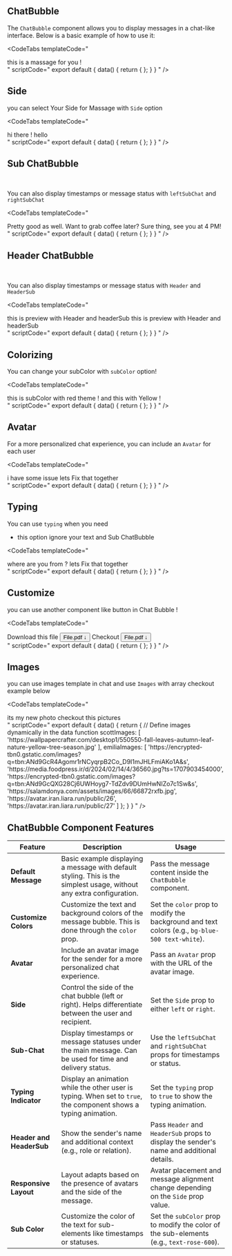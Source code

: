 ## ChatBubble

The `ChatBubble` component allows you to display messages in a chat-like interface. Below is a basic example of how to use it:

<CodeTabs
  templateCode="
<div class='p-8 rounded-xl shadow-inner flex  items-center'>
<ChatBubble
 >
this is a massage for you !
</ChatBubble>
</div>
  "
  scriptCode="
  export default {
    data() {
      return {
      };
    }
  }
  "
/>

## Side

you can select Your Side for Massage with `Side` option

<CodeTabs
  templateCode="
<div class='p-8 rounded-xl shadow-inner '>
<ChatBubble Side='left' color='bg-violet-600  text-white'>
hi there !
</ChatBubble>
<ChatBubble Side='right' color='bg-amber-500 text-white' >
hello
</ChatBubble>
</div>
  "
  scriptCode="
  export default {
    data() {
      return {
      };
    }
  }
  "
/>

## Sub ChatBubble

<br/>

You can also display timestamps or message status with `leftSubChat` and `rightSubChat`
<br/>

<CodeTabs
  templateCode="
<div class='p-8 rounded-xl shadow-inner '>
<ChatBubble
  Side='left'
  leftSubChat='12:02'
  rightSubChat='Delivered'
  color='bg-gray-200 '
>
  Pretty good as well. Want to grab coffee later?
</ChatBubble>
<ChatBubble
  Side='right'
  leftSubChat='12:03'
  rightSubChat='Read'
>
  Sure thing, see you at 4 PM!
</ChatBubble>
</div>
  "
  scriptCode="
  export default {
    data() {
      return {
      };
    }
  }
  "
/>

## Header ChatBubble

<br/>

You can also display timestamps or message status with `Header` and `HeaderSub`
<br/>

<CodeTabs
  templateCode="
<div class='p-8 rounded-xl shadow-inner '>
<ChatBubble
  Side='left'
  leftSubChat='10:42'
  rightSubChat='Delivered'
  color='bg-green-300 '
  Header='Sara'
  HeaderSub='sister'
>
  this is preview with Header and headerSub
</ChatBubble>
<ChatBubble
  Side='right'
  leftSubChat='11:13'
  rightSubChat='sent'
  color='bg-rose-300 '
  Header='Ali'
  HeaderSub='friend'
>
  this is preview with Header and headerSub
</ChatBubble>
</div>
  "
  scriptCode="
  export default {
    data() {
      return {
      };
    }
  }
  "
/>

## Colorizing

You can change your subColor  with `subColor` option!

<CodeTabs
  templateCode="
<div class='p-8 rounded-xl shadow-inner '>
  <ChatBubble
    Side='left'
    leftSubChat='10:42'
    rightSubChat='Delivered'
    color='bg-gray-300  '
    Header='Sara'
    HeaderSub='sister'
    subColor='text-rose-600'
  >
    this is subColor with red theme !
  </ChatBubble>
  <ChatBubble
    Side='right'
    leftSubChat='11:13'
    rightSubChat='sent'
    Header='Ali'
    HeaderSub='friend'
    color='bg-gray-800 text-white'
    subColor='text-yellow-600'
  >
    and this with Yellow !
  </ChatBubble>
</div>
  "
  scriptCode="
  export default {
    data() {
      return {
      };
    }
  }
  "
/>

## Avatar

For a more personalized chat experience, you can include an `Avatar` for each user

<CodeTabs
  templateCode="
<div class='w-full shadow-inner'>
  <ChatBubble
    Side='left'
    Avatar='https://avatar.iran.liara.run/public/91'
    leftSubChat='22:12'
    rightSubChat='Delivered'
    Header='Sara'
    color='bg-yellow-400'
    HeaderSub='client'>
    i have some issue
  </ChatBubble>
  <ChatBubble
    Side='right'
    leftSubChat='22:17'
    Avatar='https://avatar.iran.liara.run/public/28'
    rightSubChat='Read'
    color='bg-gray-500 text-white'
    Header='John'
    HeaderSub='Admin'>
    lets Fix that together
  </ChatBubble>
</div>
  "
  scriptCode="
  export default {
    data() {
      return {
      };
    }
  }
  "
/>

## Typing

 You can use `typing` when you need  <br/>

- this option ignore  your text  and Sub ChatBubble

<CodeTabs
  templateCode="
<div class='w-full shadow-inner'>
  <ChatBubble
    Side='right'
    Avatar='<https://avatar.iran.liara.run/public/91>'
    leftSubChat='14:12'
    rightSubChat='Delivered'
    Header='Sara'
    color='bg-purple-600 text-white'>
    where are you from ?
  </ChatBubble>
  <ChatBubble
    Side='left'
    leftSubChat='22:17'
    Avatar='<https://avatar.iran.liara.run/public/28>'
    rightSubChat='Read'
    color='bg-green-400 text-white'
    typing
    Header='John'>
    lets Fix that together
  </ChatBubble>
</div>
  "
  scriptCode="
  export default {
    data() {
      return {
      };
    }
  }
  "
/>

## Customize

you can use another component like button in Chat Bubble   !

<CodeTabs
  templateCode="
<div class='w-full shadow-inner'>
  <ChatBubble
    Header='Admin'
    leftSubChat='Sent ✓✓'
    Avatar='https://avatar.iran.liara.run/public/20'>
    Download this file
    <Button
      class='inline'
      round='lg'
      variant='faded'
      size='sm'>
      File.pdf ↓
    </Button>
  </ChatBubble>
  <ChatBubble
    Header='engineer'
    Side='right'
    leftSubChat='Sending 82%'
    color='bg-green-600 text-white'
    class='p-0 m-0'
    Avatar='https://avatar.iran.liara.run/public/21'>
    Checkout
    <Button
      class='inline'
      round='lg'
      variant='faded'
      size='sm'>
      File.pdf ↓
    </Button>
  </ChatBubble>
</div>
  "
  scriptCode="
  export default {
    data() {
      return {
      };
    }
  }
  "
/>

## Images

you can use images template in chat and use `Images` with array checkout example below

<CodeTabs
  templateCode="
<div class='w-full shadow-inner'>
  <ChatBubble
    Header='scott'
    HeaderSub='PhotoGraph'
    leftSubChat='Sent ✓✓'
    rightSubChat='11:12'
    color='bg-stone-700 text-white'
    Avatar='https://avatar.iran.liara.run/public/50'
    :Images='scottImages'>
    its my new photo
  </ChatBubble>
  <ChatBubble
    Header='Emilia'
    Side='right'
    leftSubChat='Sent ✓✓'
    rightSubChat='17:47'
    color='bg-gray-500 text-white'
    Avatar='https://avatar.iran.liara.run/public/90'
    :Images='emiliaImages'>
    checkout this pictures
  </ChatBubble>
</div>
  "
  scriptCode="
  export default {
    data() {
      return {
        // Define images dynamically in the data function
        scottImages: [
          'https://wallpapercrafter.com/desktop1/550550-fall-leaves-autumn-leaf-nature-yellow-tree-season.jpg'
        ],
        emiliaImages: [
          'https://encrypted-tbn0.gstatic.com/images?q=tbn:ANd9GcR4Agomr1rNCyqrpB2Co_D9I1mJHLFmiAKo1A&s',
          'https://media.foodpress.ir/d/2024/02/14/4/36560.jpg?ts=1707903454000',
          'https://encrypted-tbn0.gstatic.com/images?q=tbn:ANd9GcQXG28Cj6UWHoyg7-TdZdv9DUmHwNIZo7c1Sw&s',
          'https://salamdonya.com/assets/images/66/66872rxfb.jpg',
          'https://avatar.iran.liara.run/public/26',
          'https://avatar.iran.liara.run/public/27'
        ]
      };
    }
  }
  "
/>

## ChatBubble Component Features

| **Feature**             | **Description**                                                                                                   | **Usage**                                                                                   |
|-------------------------|-------------------------------------------------------------------------------------------------------------------|---------------------------------------------------------------------------------------------|
| **Default Message**      | Basic example displaying a message with default styling. This is the simplest usage, without any extra configuration. | Pass the message content inside the `ChatBubble` component.                                 |
| **Customize Colors**     | Customize the text and background colors of the message bubble. This is done through the `color` prop.               | Set the `color` prop to modify the background and text colors (e.g., `bg-blue-500 text-white`).|
| **Avatar**               | Include an avatar image for the sender for a more personalized chat experience.                                    | Pass an `Avatar` prop with the URL of the avatar image.                                     |
| **Side**                 | Control the side of the chat bubble (left or right). Helps differentiate between the user and recipient.            | Set the `Side` prop to either `left` or `right`.                                             |
| **Sub-Chat**             | Display timestamps or message statuses under the main message. Can be used for time and delivery status.            | Use the `leftSubChat` and `rightSubChat` props for timestamps or status.                   |
| **Typing Indicator**     | Display an animation while the other user is typing. When set to `true`, the component shows a typing animation.     | Set the `typing` prop to `true` to show the typing animation.                               |
| **Header and HeaderSub** | Show the sender's name and additional context (e.g., role or relation).                                            | Pass `Header` and `HeaderSub` props to display the sender's name and additional details.    |
| **Responsive Layout**    | Layout adapts based on the presence of avatars and the side of the message.                                        | Avatar placement and message alignment change depending on the `Side` prop value.          |
| **Sub Color**            | Customize the color of the text for sub-elements like timestamps or statuses.                                       | Set the `subColor` prop to modify the color of the sub-elements (e.g., `text-rose-600`).     |
